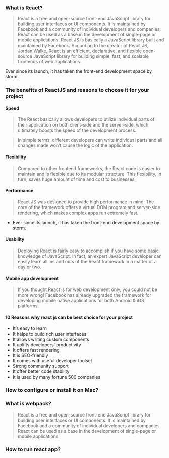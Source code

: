 ### What is React?
> React is a free and open-source front-end JavaScript library for building user interfaces or UI components. It is maintained by Facebook and a community of individual developers and companies. React can be used as a base in the development of single-page or mobile applications.
> React JS is basically a JavaScript library built and maintained by Facebook. According to the creator of React JS, Jordan Walke, React is an efficient, declarative, and flexible open-source JavaScript library for building simple, fast, and scalable frontends of web applications.

Ever since its launch, it has taken the front-end development space by storm.
### The benefits of ReactJS and reasons to choose it for your project
#### Speed

> The React basically allows developers to utilize individual parts of their application on both client-side and the server-side, which ultimately boosts the speed of the development process.

> In simple terms, different developers can write individual parts and all changes made won’t cause the logic of the application.

#### Flexibility

> Compared to other frontend frameworks, the React code is easier to maintain and is flexible due to its modular structure. This flexibility, in turn, saves huge amount of time and cost to businesses.

#### Performance

> React JS was designed to provide high performance in mind. The core of the framework offers a virtual DOM program and server-side rendering, which makes complex apps run extremely fast.

- Ever since its launch, it has taken the front-end development space by storm.
#### Usability

> Deploying React is fairly easy to accomplish if you have some basic knowledge of JavaScript. In fact, an expert JavaScript developer can easily learn all ins and outs of the React framework in a matter of a day or two.

#### Mobile app development

> If you thought React is for web development only, you could not be more wrong! Facebook has already upgraded the framework for developing mobile native applications for both Android & iOS platforms.

#### 10 Reasons why react js can be best choice for your project
- It’s easy to learn
- It helps to build rich user interfaces
- It allows writing custom components
- It uplifts developers’ productivity
- It offers fast rendering
- It is SEO-friendly
- It comes with useful developer toolset
- Strong community support
- It offer better code stability
- It is used by many fortune 500 companies

### How to configure or install it on Mac?
### What is webpack?
> React is a free and open-source front-end JavaScript library for building user interfaces or UI components. It is maintained by Facebook and a community of individual developers and companies. React can be used as a base in the development of single-page or mobile applications.
### How to run react app?